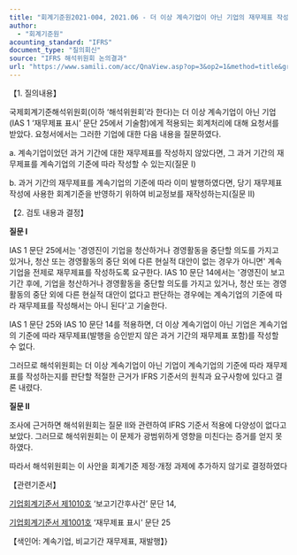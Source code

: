 ```yaml
---
title: "회계기준원2021-004, 2021.06 - 더 이상 계속기업이 아닌 기업의 재무제표 작성"
author:
  - "회계기준원"
acounting_standard: "IFRS"
document_type: "질의회신"
source: "IFRS 해석위원회 논의결과"
url: "https://www.samili.com/acc/QnaView.asp?op=3&op2=1&method=title&group=2123-15;1&orgcode=2&searchword=&page=3&code=%ED%9A%8C%EA%B3%84%EA%B8%B0%EC%A4%80%EC%9B%902021%2D004%3A20210630"
---
```

【1. 질의내용】

국제회계기준해석위원회(이하 ‘해석위원회’라 한다)는 더 이상 계속기업이 아닌 기업(IAS 1 ‘재무제표 표시’ 문단 25에서 기술함)에게 적용되는 회계처리에 대해 요청서를 받았다. 요청서에서는 그러한 기업에 대한 다음 내용을 질문하였다.

a. 계속기업이었던 과거 기간에 대한 재무제표를 작성하지 않았다면, 그 과거 기간의 재무제표를 계속기업의 기준에 따라 작성할 수 있는지(질문 I)

b. 과거 기간의 재무제표를 계속기업의 기준에 따라 이미 발행하였다면, 당기 재무제표 작성에 사용한 회계기준을 반영하기 위하여 비교정보를 재작성하는지(질문 II)

  

【2. 검토 내용과 결정】

**질문 I**

IAS 1 문단 25에서는 '경영진이 기업을 청산하거나 경영활동을 중단할 의도를 가지고 있거나, 청산 또는 경영활동의 중단 외에 다른 현실적 대안이 없는 경우가 아니면' 계속기업을 전제로 재무제표를 작성하도록 요구한다. IAS 10 문단 14에서는 '경영진이 보고기간 후에, 기업을 청산하거나 경영활동을 중단할 의도를 가지고 있거나, 청산 또는 경영활동의 중단 외에 다른 현실적 대안이 없다고 판단하는 경우에는 계속기업의 기준에 따라 재무제표를 작성해서는 아니 된다'고 기술한다.

IAS 1 문단 25와 IAS 10 문단 14를 적용하면, 더 이상 계속기업이 아닌 기업은 계속기업의 기준에 따라 재무제표(발행을 승인받지 않은 과거 기간의 재무제표 포함)를 작성할 수 없다.

그러므로 해석위원회는 더 이상 계속기업이 아닌 기업이 계속기업의 기준에 따라 재무제표를 작성하는지를 판단할 적절한 근거가 IFRS 기준서의 원칙과 요구사항에 있다고 결론 내렸다.

  

**질문 II**

조사에 근거하면 해석위원회는 질문 II와 관련하여 IFRS 기준서 적용에 다양성이 없다고 보았다. 그러므로 해석위원회는 이 문제가 광범위하게 영향을 미친다는 증거를 얻지 못하였다.

따라서 해석위원회는 이 사안을 회계기준 제정·개정 과제에 추가하지 않기로 결정하였다

  

【관련기준서】

[기업회계기준서 제1010호](https://www.samili.com/acc/) ‘보고기간후사건’ 문단 14,

[기업회계기준서 제1001호](https://www.samili.com/acc/) ‘재무제표 표시’ 문단 25

【색인어: 계속기업, 비교기간 재무제표, 재발행】}